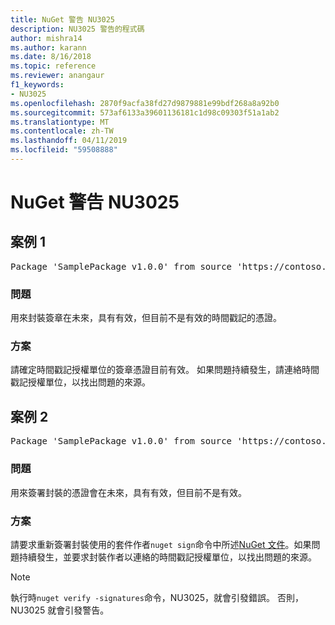 ```yaml
---
title: NuGet 警告 NU3025
description: NU3025 警告的程式碼
author: mishra14
ms.author: karann
ms.date: 8/16/2018
ms.topic: reference
ms.reviewer: anangaur
f1_keywords:
- NU3025
ms.openlocfilehash: 2870f9acfa38fd27d9879881e99bdf268a8a92b0
ms.sourcegitcommit: 573af6133a39601136181c1d98c09303f51a1ab2
ms.translationtype: MT
ms.contentlocale: zh-TW
ms.lasthandoff: 04/11/2019
ms.locfileid: "59508888"
---
```

# <a name="nuget-warning-nu3025"></a>NuGet 警告 NU3025

## <a name="scenario-1"></a>案例 1

<pre>Package 'SamplePackage v1.0.0' from source 'https://contoso.com/index.json': The timestamp signing certificate is not yet valid.</pre>

### <a name="issue"></a>問題

用來封裝簽章在未來，具有有效，但目前不是有效的時間戳記的憑證。


### <a name="solution"></a>方案

請確定時間戳記授權單位的簽章憑證目前有效。 如果問題持續發生，請連絡時間戳記授權單位，以找出問題的來源。



## <a name="scenario-2"></a>案例 2

<pre>Package 'SamplePackage v1.0.0' from source 'https://contoso.com/index.json': The primary signature's timestamp signing certificate is not yet valid.</pre>

### <a name="issue"></a>問題

用來簽署封裝的憑證會在未來，具有有效，但目前不是有效。


### <a name="solution"></a>方案

請要求重新簽署封裝使用的套件作者`nuget sign`命令中所述[NuGet 文件](https://docs.microsoft.com/en-us/nuget/create-packages/sign-a-package)。如果問題持續發生，並要求封裝作者以連絡的時間戳記授權單位，以找出問題的來源。


> [!Note]
> 執行時`nuget verify -signatures`命令，NU3025，就會引發錯誤。 否則，NU3025 就會引發警告。